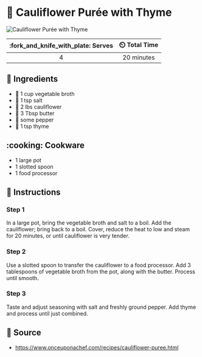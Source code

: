 # :broccoli: Cauliflower Purée with Thyme

![Cauliflower Purée with Thyme](../assets/images/cauliflower-purée-with-thyme.jpg)

| :fork_and_knife_with_plate: Serves | :timer_clock: Total Time |
|:----------------------------------:|:-----------------------: |
| 4 | 20 minutes |

## :salt: Ingredients

- :stew: 1 cup vegetable broth
- :salt: 1 tsp salt
- :broccoli: 2 lbs cauliflower
- :butter: 3 Tbsp butter
- :salt: some pepper
- :herb: 1 tsp thyme

## :cooking: Cookware

- 1 large pot
- 1 slotted spoon
- 1 food processor

## :pencil: Instructions

### Step 1

In a large pot, bring the vegetable broth and salt to a boil. Add the cauliflower; bring back to a boil. Cover, reduce
the heat to low and steam for 20 minutes, or until cauliflower is very tender.

### Step 2

Use a slotted spoon to transfer the cauliflower to a food processor. Add 3 tablespoons of vegetable broth from the pot,
along with the butter. Process until smooth.

### Step 3

Taste and adjust seasoning with salt and freshly ground pepper. Add thyme and process until just combined.

## :link: Source

- <https://www.onceuponachef.com/recipes/cauliflower-puree.html>
